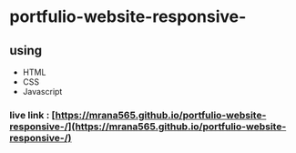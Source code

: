 # portfulio-website-responsive-

## using

* HTML
* CSS
* Javascript

### live link : [https://mrana565.github.io/portfulio-website-responsive-/](https://mrana565.github.io/portfulio-website-responsive-/)
